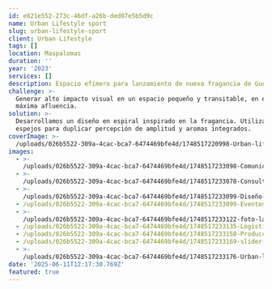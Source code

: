 ```yaml
---
id: e821e552-273c-46df-a26b-ded07e5b5d9c
name: Urban Lifestyle sport
slug: urban-lifestyle-sport
client: Urban Lifestyle
tags: []
location: Maspalomas
duration: ''
year: '2023'
services: []
description: Espacio efímero para lanzamiento de nueva fragancia de Guerlain.
challenge: >-
  Generar alto impacto visual en un espacio pequeño y transitable, en época de
  máxima afluencia.
solution: >-
  Desarrollamos un diseño en espiral inspirado en la fragancia. Utilizamos
  espejos para duplicar percepción de amplitud y aromas integrados.
coverImage: >-
  /uploads/026b5522-309a-4cac-bca7-6474469bfe4d/1748517220998-Urban-lifestyle.webp
images:
  - >-
    /uploads/026b5522-309a-4cac-bca7-6474469bfe4d/1748517233098-Comunicación.webp
  - >-
    /uploads/026b5522-309a-4cac-bca7-6474469bfe4d/1748517233078-Consultoría-.webp
  - >-
    /uploads/026b5522-309a-4cac-bca7-6474469bfe4d/1748517233099-Diseño-interiores.webp
  - /uploads/026b5522-309a-4cac-bca7-6474469bfe4d/1748517233099-Eventos.webp
  - >-
    /uploads/026b5522-309a-4cac-bca7-6474469bfe4d/1748517233122-foto-landing.webp
  - /uploads/026b5522-309a-4cac-bca7-6474469bfe4d/1748517233135-Logística.jpg
  - /uploads/026b5522-309a-4cac-bca7-6474469bfe4d/1748517233158-Producción.webp
  - /uploads/026b5522-309a-4cac-bca7-6474469bfe4d/1748517233169-slider-3.webp
  - >-
    /uploads/026b5522-309a-4cac-bca7-6474469bfe4d/1748517233176-Urban-lifestyle.webp
date: '2025-06-11T12:17:30.769Z'
featured: true
---
```


